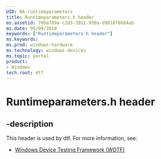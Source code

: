 ```yaml
---
UID: NA:runtimeparameters
title: Runtimeparameters.h header
ms.assetid: 70be789a-c2d3-3911-930a-d9818f8684ab
ms.date: 05/09/2018
keywords: ["Runtimeparameters.h header"]
ms.keywords: 
ms.prod: windows-hardware
ms.technology: windows-devices
ms.topic: portal
product:
- Windows
tech.root: dtf
---
```


# Runtimeparameters.h header


## -description


This header is used by dtf. For more information, see:

- [Windows Device Testing Framework (WDTF)](../_dtf/index.md)
